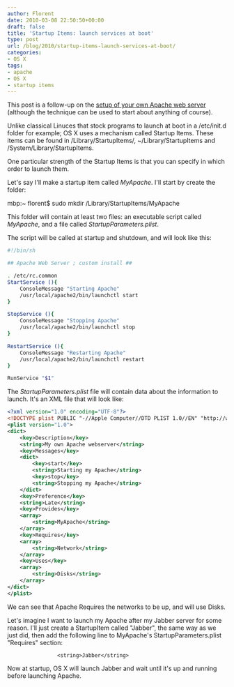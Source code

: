 ```yaml
---
author: Florent
date: 2010-03-08 22:50:50+00:00
draft: false
title: 'Startup Items: launch services at boot'
type: post
url: /blog/2010/startup-items-launch-services-at-boot/
categories:
- OS X
tags:
- apache
- OS X
- startup items
---
```


This post is a follow-up on the [setup of your own Apache web server](/blog/2010/compiling-and-installing-apache-on-mac-os-x/) (although the technique can be used to start about anything of course).

Unlike classical Linuces that stock programs to launch at boot in a /etc/init.d folder for example; OS X uses a mechanism called Startup Items. These items can be found in /Library/StartupItems/, ~/Library/StartupItems and /System/Library/StartupItems.

One particular strength of the Startup Items is that you can specify in which order to launch them.

Let's say I'll make a startup item called _MyApache_. I'll start by create the folder:

mbp:~ florent$ sudo mkdir /Library/StartupItems/MyApache

This folder will contain at least two files: an executable script called _MyApache_, and a file called _StartupParameters.plist_.

The script will be called at startup and shutdown, and will look like this:

```sh
#!/bin/sh

## Apache Web Server ; custom install ##

. /etc/rc.common
StartService (){
    ConsoleMessage "Starting Apache"
    /usr/local/apache2/bin/launchctl start
}

StopService (){
    ConsoleMessage "Stopping Apache"
    /usr/local/apache2/bin/launchctl stop
}

RestartService (){
    ConsoleMessage "Restarting Apache"
    /usr/local/apache2/bin/launchctl restart
}

RunService "$1"
```

The _StartupParameters.plist_ file will contain data about the information to launch. It's an XML file that will look like:

```xml
<?xml version="1.0" encoding="UTF-8"?>
<!DOCTYPE plist PUBLIC "-//Apple Computer//DTD PLIST 1.0//EN" "http://www.apple.com/DTDs/PropertyList-1.0.dtd">
<plist version="1.0">
<dict>
    <key>Description</key>
    <string>My own Apache webserver</string>
    <key>Messages</key>
    <dict>
        <key>start</key>
        <string>Starting my Apache</string>
        <key>stop</key>
        <string>Stopping my Apache</string>
    </dict>
    <key>Preference</key>
    <string>Late</string>
    <key>Provides</key>
    <array>
        <string>MyApache</string>
    </array>
    <key>Requires</key>
    <array>
        <string>Network</string>
    </array>
    <key>Uses</key>
    <array>
        <string>Disks</string>
    </array>
</dict>
</plist>
```

We can see that Apache Requires the networks to be up, and will use Disks.


Let's imagine I want to launch my Apache after my Jabber server for some reason. I'll just create a StartupItem called "Jabber", the same way as we just did, then add the following line to MyApache's StartupParameters.plist "Requires" section:

    
                    <string>Jabber</string>


Now at startup, OS X will launch Jabber and wait until it's up and running before launching Apache.
